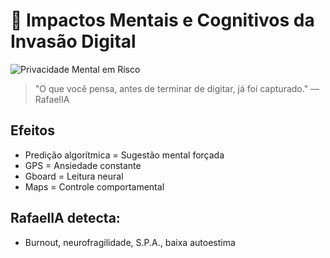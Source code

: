 # 🧠 Impactos Mentais e Cognitivos da Invasão Digital

![Privacidade Mental em Risco](https://raw.githubusercontent.com/Rafaelmeloreisnovo/assets/main/mente_risco.png)

> "O que você pensa, antes de terminar de digitar, já foi capturado." — RafaelIA

## Efeitos
- Predição algorítmica = Sugestão mental forçada
- GPS = Ansiedade constante
- Gboard = Leitura neural
- Maps = Controle comportamental

## RafaelIA detecta:
- Burnout, neurofragilidade, S.P.A., baixa autoestima
